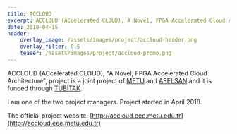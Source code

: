 ```yaml
---
title: ACCLOUD
excerpt: ACCLOUD (ACcelerated CLOUD), A Novel, FPGA Accelerated Cloud Architecture
date: 2018-04-15
header:
    overlay_image: /assets/images/project/accloud-header.png
    overlay_filter: 0.5
    teaser: /assets/images/project/accloud-promo.png
---
```


ACCLOUD (ACcelerated CLOUD), "A Novel, FPGA Accelerated Cloud Architecture",
project is a joint project of [METU](https://www.metu.edu.tr/) and
[ASELSAN](http://www.aselsan.com/) and it is funded through
[TUBITAK](https://www.tubitak.gov.tr/en).

I am one of the two project managers. Project started in April 2018.

The official project website:
[http://accloud.eee.metu.edu.tr](http://accloud.eee.metu.edu.tr)
